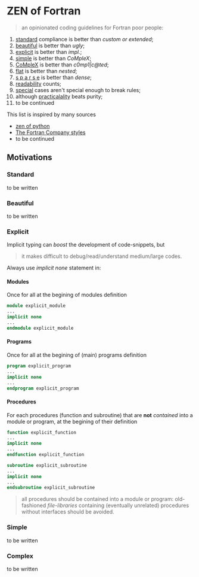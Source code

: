 # ZEN of Fortran

> an opinionated coding guidelines for Fortran poor people:

1. [standard](#standard) compliance is better than *custom or extended*; 
2. [beautiful](#beautiful) is better than *ugly*;
3. [explicit](#explicit) is better than *impl.*;
4. [simple](#simple) is better than *CoMpleX*;
5. [CoMpleX](#complex) is better than *c0mp1|c@ted*;
6. [flat](#flat) is better than *nested*;
7. [s p a r s e](#sparse) is better than *dense*;
8. [readability](#readability) counts;
9. [special](#special) cases aren't special enough to break rules;
10. although [practicalality](#practicality) beats purity;
11. to be continued

This list is inspired by many sources

+ [zen of python](https://github.com/ewjoachim/zen-of-python)
+ [The Fortran Company styles](http://www.fortran.com/Fortran_Style.pdf)
+ to be continued

## Motivations

### <a name="standard"></a> Standard
to be written

### <a name="beautiful"></a> Beautiful
to be written

### <a name="explicit"></a> Explicit
Implicit typing can *boost* the development of code-snippets, but

> it makes difficult to debug/read/understand medium/large codes.

Always use *implicit none* statement in:

#### Modules

Once for all at the begining of modules definition

```fortran
module explicit_module
...
implicit none
...
endmodule explicit_module
```

#### Programs

Once for all at the begining of (main) programs definition

```fortran
program explicit_program
...
implicit none
...
endprogram explicit_program
```

#### Procedures

For each procedures (function and subroutine) that are **not** *contained* into a module or program, at the begining of their definition

```fortran
function explicit_function
...
implicit none
...
endfunction explicit_function
```

```fortran
subroutine explicit_subroutine
...
implicit none
...
endsubroutine explicit_subroutine
```

> all procedures should be contained into a module or program: old-fashioned *file-libraries* containing (eventually unrelated) procedures without interfaces should be avoided.

### <a name="simple"></a> Simple
to be written

### <a name="complex"></a> Complex
to be written
